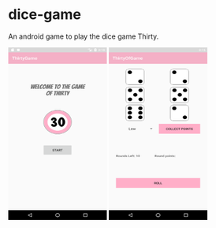 # dice-game

An android game to play the dice game Thirty.

 <img src="img1.png" width="200" height="350">
 <img src="img2.png"  width="200" height="350">
